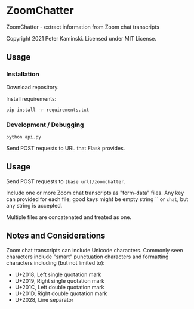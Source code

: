 # ZoomChatter

ZoomChatter - extract information from Zoom chat transcripts

Copyright 2021 Peter Kaminski. Licensed under MIT License.

## Usage

### Installation

Download repository.

Install requirements:

```
pip install -r requirements.txt
```

### Development / Debugging

```
python api.py
```

Send POST requests to URL that Flask provides.

## Usage

Send POST requests to `(base url)/zoomchatter`.

Include one or more Zoom chat transcripts as "form-data" files. Any key can provided for each file; good keys might be empty string `` or `chat`, but any string is accepted.

Multiple files are concatenated and treated as one.

## Notes and Considerations

Zoom chat transcripts can include Unicode characters.  Commonly seen characters include "smart" punctuation characters and formatting characters including (but not limited to):

- U+2018, Left single quotation mark
- U+2019, Right single quotation mark
- U+201C, Left double quotation mark
- U+201D, Right double quotation mark
- U+2028, Line separator
